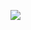 [![](https://jitpack.io/v/CarlosEduDev/SimpleTask.svg)](https://jitpack.io/#CarlosEduDev/SimpleTask)
